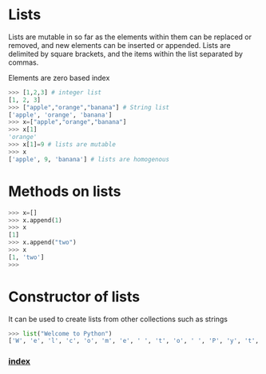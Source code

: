 # Lists
Lists are mutable in so far as the elements within them can be replaced or removed, and new elements can be inserted or appended. Lists are delimited by square brackets, and the items within the list separated by commas.

Elements are zero based index
```python
>>> [1,2,3] # integer list
[1, 2, 3]
>>> ["apple","orange","banana"] # String list
['apple', 'orange', 'banana']
>>> x=["apple","orange","banana"]
>>> x[1]
'orange'
>>> x[1]=9 # lists are mutable
>>> x
['apple', 9, 'banana'] # lists are homogenous
```
# Methods on lists
```python
>>> x=[]            
>>> x.append(1)     
>>> x               
[1]                 
>>> x.append("two")
>>> x               
[1, 'two']          
>>>                 
```
# Constructor of lists
It can be used to create lists from other collections such as strings
```python
>>> list("Welcome to Python")
['W', 'e', 'l', 'c', 'o', 'm', 'e', ' ', 't', 'o', ' ', 'P', 'y', 't', 'h', 'o', 'n']
```
### [index](index.html)
